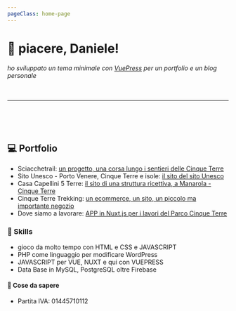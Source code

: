 ```yaml
---
pageClass: home-page
---
```


# :wine_glass: piacere, Daniele!

*ho sviluppato un tema minimale con [VuePress](https://vuepress.vuejs.org/) per un portfolio e un blog personale*
<br><br><br>
***
<br><br><br>  
## :computer: Portfolio

- Sciacchetrail: [un progetto, una corsa lungo i sentieri delle Cinque Terre](https://sciacchetrail.com)
- Sito Unesco - Porto Venere, Cinque Terre e isole: [il sito del sito Unesco](https://www.portovenerecinqueterreisole.com)
- Casa Capellini 5 Terre: [il sito di una struttura ricettiva, a Manarola - Cinque Terre](https://casacapellini-5terre.it)
- Cinque Terre Trekking: [un ecommerce, un sito, un piccolo ma importante negozio](https://www.cinqueterretrekking.com)
- Dove siamo a lavorare: [APP in Nuxt.js per i lavori del Parco Cinque Terre](https://parconuxt.netlify.app)

### :pushpin: Skills
- gioco da molto tempo con HTML e CSS e JAVASCRIPT
- PHP come linguaggio per modificare WordPress
- JAVASCRIPT per VUE, NUXT e qui con VUEPRESS
- Data Base in MySQL, PostgreSQL oltre Firebase

#### :bust_in_silhouette: Cose da sapere
- Partita IVA: 01445710112
  